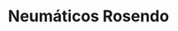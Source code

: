 ---
title: "Neumáticos Rosendo"
url: /ciudad-autonoma-de-buenos-aires/neumaticos-rosendo/
shop: reparación de automóviles
---